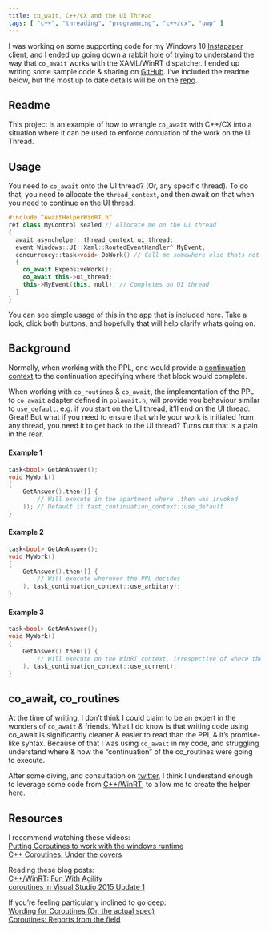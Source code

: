 ```yaml
---
title: co_wait, C++/CX and the UI Thread
tags: [ "c++", "threading", "programming", "c++/cx", "uwp" ]
---
```

I was working on some supporting code for my Windows 10
[Instapaper client](https://www.codevoid.net/storyvoid/), and I ended up going
down a rabbit hole of trying to understand the way that `co_await` works with
the XAML/WinRT dispatcher. I ended up writing some sample code & sharing on
[GitHub](https://github.com/grork/CoAwaitUIThread). I’ve included the readme
below, but the most up to date details will be on the
[repo](https://github.com/grork/CoAwaitUIThread).

## Readme
This project is an example of how to wrangle `co_await` with C++/CX into a
situation where it can be used to enforce contuation of the work on the UI
Thread.

## Usage
You need to `co_await` onto the UI thread? (Or, any specific thread). To do
that, you need to allocate the `thread_context`, and then await on that when you
need to continue on the UI thread.

```cpp
#include “AwaitHelperWinRT.h”
ref class MyControl sealed // Allocate me on the UI thread
{
  await_asynchelper::thread_context ui_thread;
  event Windows::UI::Xaml::RoutedEventHandler^ MyEvent;
  concurrency::task<void> DoWork() // Call me somewhere else thats not the UI thread
  {
    co_await ExpensiveWork();
    co_await this->ui_thread;
    this->MyEvent(this, null); // Completes on UI thread
  }
}
```

You can see simple usage of this in the app that is included here. Take a look, click both buttons, and hopefully that will help clarify whats going on.

## Background
Normally, when working with the PPL, one would provide a
[continuation context](https://docs.microsoft.com/en-us/cpp/parallel/concrt/reference/task-continuation-context-class?redirectedfrom=MSDN&view=vs-2019)
to the continuation specifying where that block would complete.

When working with `co_routines` & `co_await`, the implementation of the PPL to
`co_await` adapter defined in `pplawait.h`, will provide you behaviour similar
to `use_default`. e.g. if you start on the UI thread, it’ll end on the UI thread.
Great! But what if you need to ensure that while your work is initiated from any
thread, you need it to get back to the UI thread? Turns out that is a pain in the
rear.

#### Example 1
```cpp
task<bool> GetAnAnswer();
void MyWork()
{
    GetAnswer().then([] {
        // Will execute in the apartment where .then was invoked
    )); // Default it tast_continuation_context::use_default
}
```

#### Example 2
```cpp
task<bool> GetAnAnswer();
void MyWork()
{
    GetAnswer().then([] {
        // Will execute wherever the PPL decides
    ), task_continuation_context::use_arbitary);
}
```

#### Example 3
```cpp
task<bool> GetAnAnswer();
void MyWork()
{
    GetAnswer().then([] {
        // Will execute on the WinRT context, irrespective of where the prior task came from
    ), task_continuation_context::use_current);
}
```

## co_await, co_routines
At the time of writing, I don’t think I could claim to be an expert in the
wonders of `co_await` & friends. What I do know is that writing code using
co_await is significantly cleaner & easier to read than the PPL & it’s
promise-like syntax. Because of that I was using `co_await` in my code, and
struggling understand where & how the “continuation” of the co_routines were
going to execute.

After some diving, and consultation on
[twitter](https://twitter.com/kennykerr/status/821086254443872256), I think I
understand enough to leverage some code from
[C++/WinRT](https://github.com/microsoft/cppwinrt), to allow me to create the
helper here.

## Resources
I recommend watching these videos:  
[Putting Coroutines to work with the windows runtime](https://www.youtube.com/watch?v=v0SjumbIips)  
[C++ Coroutines: Under the covers](https://www.youtube.com/watch?v=8C8NnE1Dg4A)

Reading these blog posts:  
[C++/WinRT: Fun With Agility](https://kennykerr.ca/2016/11/11/cppwinrt-fun-with-agility/)  
[coroutines in Visual Studio 2015 Update 1](https://blogs.msdn.microsoft.com/vcblog/2015/11/30/coroutines-in-visual-studio-2015-update-1/)

If you’re feeling particularly inclined to go deep:  
[Wording for Coroutines (Or, the actual spec)](http://www.open-std.org/jtc1/sc22/wg21/docs/papers/2016/p0057r7.pdf)  
[Coroutines: Reports from the field](http://www.open-std.org/jtc1/sc22/wg21/docs/papers/2015/p0054r0.html)